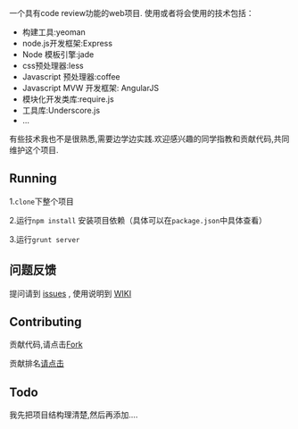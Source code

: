 一个具有code review功能的web项目.
使用或者将会使用的技术包括：
> 
- 构建工具:yeoman
- node.js开发框架:Express
- Node 模板引擎:jade
- css预处理器:less
- Javascript 预处理器:coffee
- Javascript MVW 开发框架: AngularJS
- 模块化开发类库:require.js
- 工具库:Underscore.js
- ...

有些技术我也不是很熟悉,需要边学边实践.欢迎感兴趣的同学指教和贡献代码,共同维护这个项目.

## Running ##

1.`clone`下整个项目

2.运行`npm install` 安装项目依赖（具体可以在`package.json`中具体查看）

3.运行`grunt server`



## 问题反馈 ##

提问请到 [issues](https://github.com/devqin/codespark/issues) , 使用说明到 [WIKI](https://github.com/devqin/codespark/wiki)

## Contributing ##

贡献代码,请点击[Fork](https://github.com/devqin/codespark/fork "Fork")

贡献排名[请点击](https://github.com/devqin/codespark/graphs/contributors)

## Todo ##

我先把项目结构理清楚,然后再添加....










